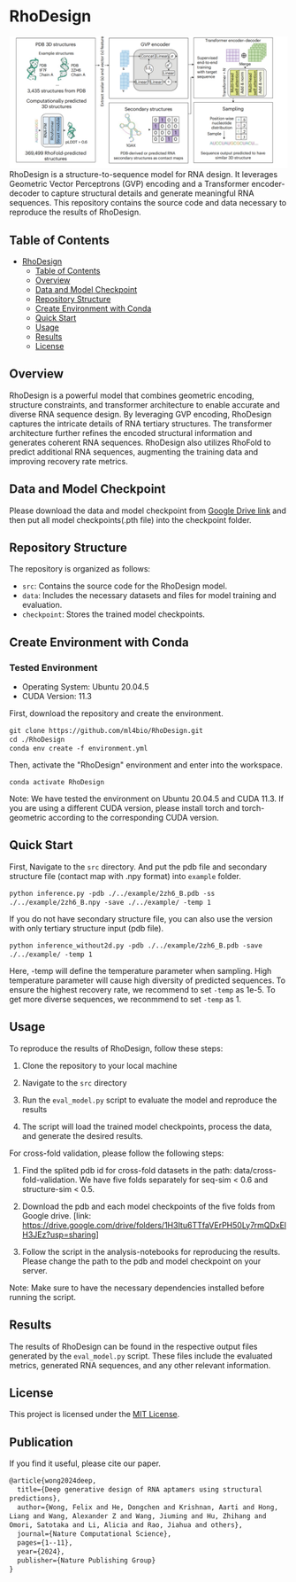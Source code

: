 # RhoDesign
![model architecture](./model_arc.png)
RhoDesign is a structure-to-sequence model for RNA design. It leverages Geometric Vector Perceptrons (GVP) encoding and a Transformer encoder-decoder to capture structural details and generate meaningful RNA sequences. This repository contains the source code and data necessary to reproduce the results of RhoDesign.

## Table of Contents

- [RhoDesign](#rhodesign)
  - [Table of Contents](#table-of-contents)
  - [Overview](#overview)
  - [Data and Model Checkpoint](#data-and-model-checkpoint)
  - [Repository Structure](#repository-structure)
  - [Create Environment with Conda ](#create-environment-with-conda-)
  - [Quick Start ](#quick-start-)
  - [Usage](#usage)
  - [Results](#results)
  - [License](#license)

## Overview

RhoDesign is a powerful model that combines geometric encoding, structure constraints, and transformer architecture to enable accurate and diverse RNA sequence design. By leveraging GVP encoding, RhoDesign captures the intricate details of RNA tertiary structures. The transformer architecture further refines the encoded structural information and generates coherent RNA sequences. RhoDesign also utilizes RhoFold to predict additional RNA sequences, augmenting the training data and improving recovery rate metrics.

## Data and Model Checkpoint

Please download the data and model checkpoint from [Google Drive link](https://drive.google.com/drive/folders/1H3Itu6TTfaVErPH50Ly7rmQDxElH3JEz?usp=sharing) and then put all model checkpoints(.pth file) into the checkpoint folder.

## Repository Structure

The repository is organized as follows:

- `src`: Contains the source code for the RhoDesign model.
- `data`: Includes the necessary datasets and files for model training and evaluation.
- `checkpoint`: Stores the trained model checkpoints.

## Create Environment with Conda <a name="Setup_Environment"></a>

### Tested Environment
  - Operating System: Ubuntu 20.04.5
  - CUDA Version: 11.3
  
First, download the repository and create the environment.
```
git clone https://github.com/ml4bio/RhoDesign.git
cd ./RhoDesign
conda env create -f environment.yml
```
Then, activate the "RhoDesign" environment and enter into the workspace.
```
conda activate RhoDesign
```

Note: We have tested the environment on Ubuntu 20.04.5 and CUDA 11.3. If you are using a different CUDA version, please install torch and torch-geometric according to the corresponding CUDA version.

## Quick Start <a name='Quick_Start'></a>

First, Navigate to the `src` directory. And put the pdb file and secondary structure file (contact map with .npy format) into `example` folder. 

```
python inference.py -pdb ./../example/2zh6_B.pdb -ss ./../example/2zh6_B.npy -save ./../example/ -temp 1
```

If you do not have secondary structure file, you can also use the version with only tertiary structure input (pdb file).

```
python inference_without2d.py -pdb ./../example/2zh6_B.pdb -save ./../example/ -temp 1
```

Here, -temp will define the  temperature parameter when sampling. High temperature parameter will cause high diversity of predicted sequences. To ensure the highest recovery rate, we recommend to set `-temp` as 1e-5. To get more diverse sequences, we reconmmend to set `-temp` as 1.

## Usage

To reproduce the results of RhoDesign, follow these steps:

1. Clone the repository to your local machine

2. Navigate to the `src` directory

3. Run the `eval_model.py` script to evaluate the model and reproduce the results

4. The script will load the trained model checkpoints, process the data, and generate the desired results.

For cross-fold validation, please follow the following steps:

1. Find the splited pdb id for cross-fold datasets in the path: data/cross-fold-validation. We have five folds separately for seq-sim < 0.6 and structure-sim < 0.5.

2. Download the pdb and each model checkpoints of the five folds from Google drive. [link: https://drive.google.com/drive/folders/1H3Itu6TTfaVErPH50Ly7rmQDxElH3JEz?usp=sharing]

3. Follow the script in the analysis-notebooks for reproducing the results. Please change the path to the pdb and model checkpoint on your server.

Note: Make sure to have the necessary dependencies installed before running the script.

## Results

The results of RhoDesign can be found in the respective output files generated by the `eval_model.py` script. These files include the evaluated metrics, generated RNA sequences, and any other relevant information.


## License
This project is licensed under the [MIT License](LICENSE).

## Publication
If you find it useful, please cite our paper.
```
@article{wong2024deep,
  title={Deep generative design of RNA aptamers using structural predictions},
  author={Wong, Felix and He, Dongchen and Krishnan, Aarti and Hong, Liang and Wang, Alexander Z and Wang, Jiuming and Hu, Zhihang and Omori, Satotaka and Li, Alicia and Rao, Jiahua and others},
  journal={Nature Computational Science},
  pages={1--11},
  year={2024},
  publisher={Nature Publishing Group}
}
```


